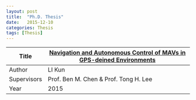 ```yaml
---
layout: post
title:  "Ph.D. Thesis"
date:   2015-12-10
categories: Thesis
tags: [Thesis]
---
```


| Title  | [Navigation and Autonomous Control of MAVs in GPS-deined Environments][Thesis] |
|--------|---|
| Author | LI Kun |
| Supervisors | Prof. Ben M. Chen & Prof. Tong H. Lee |
| Year   | 2015  |


[Thesis]: (https://drive.google.com/open?id=0B6qEpC0tNfZXTXZwWG5CSElhVEk)
